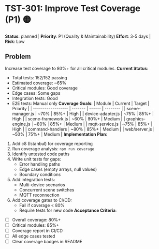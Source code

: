 # TST-301: Improve Test Coverage (P1) 🟡

**Status**: planned | **Priority**: P1 (Quality & Maintainability)
**Effort**: 3-5 days | **Risk**: Low

## Problem

Increase test coverage to 80%+ for all critical modules.
**Current Status**:

- Total tests: 152/152 passing
- Estimated coverage: ~65%
- Critical modules: Good coverage
- Edge cases: Some gaps
- Integration tests: Good
- E2E tests: Manual only
  **Coverage Goals**:
  | Module | Current | Target | Priority |
  | ------------------ | ------- | ------ | -------- |
  | scene-manager.js | ~70% | 85%+ | High |
  | device-adapter.js | ~75% | 85%+ | High |
  | scene-framework.js | ~60% | 80%+ | Medium |
  | graphics-engine.js | ~80% | 85%+ | Medium |
  | mqtt-service.js | ~75% | 85%+ | High |
  | command-handlers | ~80% | 85%+ | Medium |
  | web/server.js | ~50% | 75%+ | Medium |
  **Implementation Plan**:

1. Add c8 (Istanbul) for coverage reporting
2. Run coverage analysis: `npm run coverage`
3. Identify untested code paths
4. Write unit tests for gaps:
   - Error handling paths
   - Edge cases (empty arrays, null values)
   - Boundary conditions
5. Add integration tests:
   - Multi-device scenarios
   - Concurrent scene switches
   - MQTT reconnection
6. Add coverage gates to CI/CD:
   - Fail if coverage < 80%
   - Require tests for new code
     **Acceptance Criteria**:

- [ ] Overall coverage: 80%+
- [ ] Critical modules: 85%+
- [ ] Coverage report in CI/CD
- [ ] All edge cases tested
- [ ] Clear coverage badges in README
